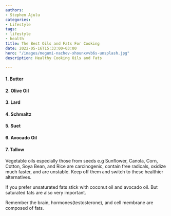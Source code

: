```yaml
---
authors:
- Stephen Ajulu
categories:
- Lifestyle
tags:
- lifestyle
- health
title: The Best Oils and Fats For Cooking
date: 2022-05-16T15:33:00+03:00
hero: "/images/megumi-nachev-xhounxvvb6s-unsplash.jpg"
description: Healthy Cooking Oils and Fats

---
```

#### 1. Butter

#### 2. Olive Oil

#### 3. Lard

#### 4. Schmaltz

#### 5. Suet

#### 6. Avocado Oil

#### 7. Tallow

Vegetable oils especially those from seeds e.g Sunflower, Canola, Corn, Cotton, Soya Bean, and Rice are carcinogenic, contain free radicals, oxidize much faster, and are unstable. Keep off them and switch to these healthier alternatives.

If you prefer unsaturated fats stick with coconut oil and avocado oil. But saturated fats are also very important.

Remember the brain, hormones(testosterone), and cell membrane are composed of fats.